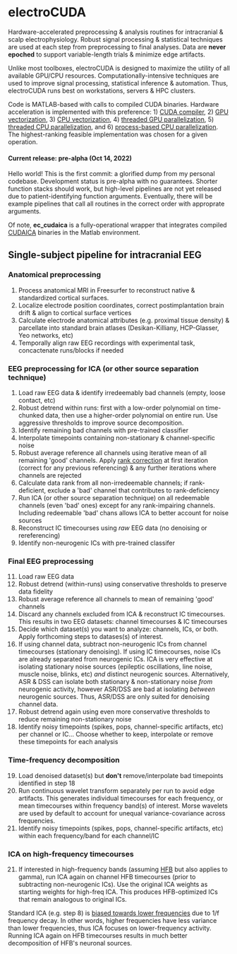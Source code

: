 # electroCUDA

Hardware-accelerated preprocessing & analysis routines for intracranial & scalp electrophysiology. Robust signal processing & statistical techniques are used at each step from preprocessing to final analyses. Data are **never epoched** to support variable-length trials & minimize edge artifacts. 

Unlike most toolboxes, electroCUDA is designed to maximize the utility of all available GPU/CPU resources. Computationally-intensive techniques are used to improve signal processing, statistical inference & automation. Thus, electroCUDA runs best on workstations, servers & HPC clusters.

Code is MATLAB-based with calls to compiled CUDA binaries. Hardware acceleration is implemented with this preference: 1) [CUDA compiler](https://docs.nvidia.com/cuda/cuda-compiler-driver-nvcc/index.html), 2) [GPU vectorization](https://www.mathworks.com/help/parallel-computing/gpuarray.arrayfun.html), 3) [CPU vectorization](https://www.mathworks.com/help/matlab/matlab_prog/vectorization.html), 4) [threaded GPU parallelization](https://www.mathworks.com/help/parallel-computing/run-matlab-functions-on-a-gpu.html), 5) [threaded CPU parallelization](https://www.mathworks.com/help/parallel-computing/parallel.threadpool.html), and 6) [process-based CPU parallelization](https://www.mathworks.com/help/parallel-computing/choose-between-thread-based-and-process-based-environments.html). The highest-ranking feasible implementation was chosen for a given operation.

#### Current release: pre-alpha (Oct 14, 2022)

Hello world! This is the first commit: a glorified dump from my personal codebase. Development status is pre-alpha with no guarantees. Shorter function stacks should work, but high-level pipelines are not yet released due to patient-identifying function arguments. Eventually, there will be example pipelines that call all routines in the correct order with approprate arguments.

Of note, **ec_cudaica** is a fully-operational wrapper that integrates compiled [CUDAICA](https://doi.org/10.1155/2012/206972) binaries in the Matlab environment. 


## Single-subject pipeline for intracranial EEG

### Anatomical preprocessing
1. Process anatomical MRI in Freesurfer to reconstruct native & standardized cortical surfaces.
2. Localize electrode position coordinates, correct postimplantation brain drift & align to cortical surface vertices
3. Calculate electrode anatomical attributes (e.g. proximal tissue density) & parcellate into standard brain atlases (Desikan-Killiany, HCP-Glasser, Yeo networks, etc)
4. Temporally align raw EEG recordings with experimental task, concactenate runs/blocks if needed

### EEG preprocessing for ICA (or other source separation technique)
1. Load raw EEG data & identify irredeemably bad channels (empty, loose contact, etc)
3. Robust detrend within runs: first with a low-order polynomial on time-chunked data, then use a higher-order polynomial on entire run. Use aggressive thresholds to improve source decomposition.
4. Identify remaining bad channels with pre-trained classifier
5. Interpolate timepoints containing non-stationary & channel-specific noise
6. Robust average reference all channels using iterative mean of all remaining 'good' channels. Apply [rank correction](https://sccn.ucsd.edu/wiki/Makoto%27s_preprocessing_pipeline#Why_should_we_add_zero-filled_channel_before_average_referencing.3F_.2808.2F09.2F2020_Updated.3B_prayer_for_Nagasaki.29) at first iteration (correct for any previous referencing) & any further iterations where channels are rejected
7. Calculate data rank from all non-irredeemable channels; if rank-deficient, exclude a 'bad' channel that contributes to rank-deficiency
8. Run ICA (or other source separation technique) on all redeemable channels (even 'bad' ones) except for any rank-impairing channels. Including redeemable 'bad' chans allows ICA to better account for noise sources
9. Reconstruct IC timecourses using *raw* EEG data (no denoising or rereferencing)
10. Identify non-neurogenic ICs with pre-trained classifer

### Final EEG preprocessing
11. Load raw EEG data
12. Robust detrend (within-runs) using conservative thresholds to preserve data fidelity 
13. Robust average reference all channels to mean of remaining 'good' channels
14. Discard any channels excluded from ICA & reconstruct IC timecourses. This results in two EEG datasets: channel timecourses & IC timecourses
16. Decide which dataset(s) you want to analyze: channels, ICs, or both. Apply forthcoming steps to datases(s) of interest.
15. If using channel data, subtract non-neurogenic ICs from channel timecourses (stationary denoising). If using IC timecourses, noise ICs are already separated from neurogenic ICs. ICA is very effective at isolating stationary noise sources (epileptic oscillations, line noise, muscle noise, blinks, etc) *and* distinct neurogenic sources. Alternatively, ASR & DSS can isolate both stationary & non-stationary noise *from* neurogenic activity, however ASR/DSS are bad at isolating *between* neurogenic sources. Thus, ASR/DSS are only suited for denoising channel data.
17. Robust detrend again using even more conservative thresholds to reduce remaining non-stationary noise
18. Identify noisy timepoints (spikes, pops, channel-specific artifacts, etc) per channel or IC... Choose whether to keep, interpolate or remove these timepoints for each analysis

### Time-frequency decomposition
19. Load denoised dataset(s) but **don't** remove/interpolate bad timepoints identified in step 18
20. Run continuous wavelet transform separately per run to avoid edge artifacts. This generates individual timecourses for each frequency, or mean timecourses within frequency band(s) of interest. Morse wavelets are used by default to account for unequal variance-covariance across frequencies.
21. Identify noisy timepoints (spikes, pops, channel-specific artifacts, etc) within each frequency/band for each channel/IC

### ICA on high-frequency timecourses
21. If interested in high-frequency bands (assuming [HFB](https://www.ncbi.nlm.nih.gov/pmc/articles/PMC6632564/) but also applies to gamma), run ICA again on channel HFB timecourses (prior to subtracting non-neurogenic ICs). Use the original ICA weights as starting weights for high-freq ICA. This produces HFB-optimized ICs that remain analogous to original ICs. 

Standard ICA (e.g. step 8) is [biased towards lower frequencies](https://sccn.ucsd.edu/mediawiki/images/0/09/IcaRejectionLabPresentation_updated.pdf) due to 1/f frequency decay. In other words, higher frequencies have less variance than lower frequencies, thus ICA focuses on lower-frequency activity. Running ICA again on HFB timecourses results in much better decomposition of HFB's neuronal sources.